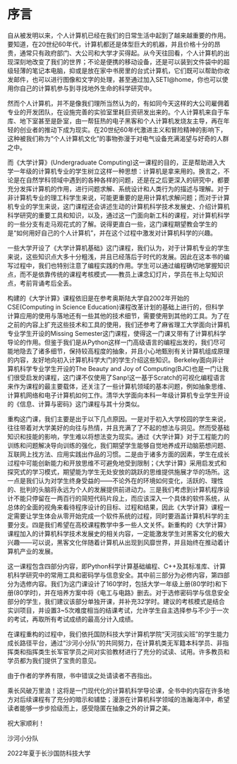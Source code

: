 # 序言

自从被发明以来，个人计算机已经在我们的日常生活中起到了越来越重要的作用。要知道，在20世纪60年代，计算机都还是体型巨大的机器，并且价格十分的昂贵，通常只有政府部门、大公司和大学才买得起。从今天往回看，个人计算机的出现深刻地改变了我们的世界；不论是便携的移动设备，还是可以装到文件袋中的超级轻薄的笔记本电脑，抑或是放在家中书房里的台式计算机，它们既可以帮助你收发邮件，也可以进行图像和文字的处理，甚至通过加入SETI@home，你也可以使用你自己的计算机参与到寻找地外生命的科学研究中。

然而个人计算机，并不是像我们理所当然认为的，有如同今天这样的大公司雇佣着专业的开发团队，在设施完善的实验室里耗巨资研发出来的。个人计算机来自于车库、地下室甚至是卧室，由一帮狂热的电子黑客和个人计算机发烧友主导，再在年轻的创业者的推动下成为现实。在20世纪60年代激进主义和冒险精神的影响下，这种被我们称为“个人计算机文化”的事物弥漫于对电气设备充满渴望与好奇的人群之中。

而《大学计算》(Undergraduate Computing)这一课程的目的，正是帮助进入大学一年级的计算机专业的学生树立这样一种思想：计算机是拿来用的。换言之，不论是在自然学科领域中遇到的各种各样的问题，还是在之后更深入的研究中，都要充分发挥计算机的作用，进行问题求解、系统设计和人类行为的描述与理解。对于非计算机专业的理工科学生来说，可能更重要的是用计算机求解问题；而对于计算机专业的学生来说，这门课程还会讲述生动的计算机科学技术发展史、介绍计算机科学研究的重要工具和知识，以及，通过这一门面向新工科的课程，对计算机科学的一些分支有走马观花式的了解。说得更直白一些，这门课程期望教会学生的是“如何用好自己的个人计算机”，并在这个过程中激发对计算机科学的兴趣。

一些大学开设了《大学计算机基础》这门课程，我们认为，对于计算机专业的学生来说，这些知识点大多十分粗浅，并且已经落后于时代的发展。因此在这本书的编写过程中，我们也特别注意了编程实践的作用。学生可以通过编程确切地掌握知识点，而不是依靠传统的课程考核模式——教员上课念幻灯片，学员在书上勾知识点，考前背诵考后全丢。

构建的《大学计算》课程依旧是在参考奥斯陆大学自2002年开始的CSE(Computing in Science Education)课程改革计划的基础上进行的，但科学计算应用的使用与落地还有一些其他的技术细节，需要使用到其他的工具。为了在之前的内容上扩充这些技术和工具的使用，我们还参考了麻省理工大学面向计算机专业学生开设的Missing Semester这门课程，使得这一门课又带有了计算机科学导论的作用。但鉴于我们是从Python这样一门高级语言的编程出发的，我们尽可能地隐去了诸多细节，保持较高程度的抽象，并且小心地甄别有关计算机组成原理的内容，友好地向初入计算机科学大门的学生介绍这些知识。Berkeley面向非计算机科学专业学生开设的The Beauty and Joy of Computing(BJC)也是一门让我们很受启发的课程，这门课不仅使用了Sanp!这一基于Scratch的可视化编程语言来作为课程的最主要载体，还关注了一些计算机领域的基本问题，例如抽象思维、计算机网络和电子计算机如何工作。清华大学面向本科一年级计算机专业学生开设的《信息、计算与密码》这门课程与其十分类似。

重构这门课，我们主要是出于以下几点原因。一是对于初入大学校园的学生来说，往往带着对大学美好的向往与热情，并且充满了了不起的想法与洞见。然而受基础知识和技能的影响，学生难以将想法变为现实。通过《大学计算》对于工程能力的训练和问题解决导向训练的强化，我们期望学生能够自觉地养成开动脑筋想问题、互联网上找方法、应用实践出作品的习惯。二是由于诸多方面的因素，学生在成长过程中可能创新能力和开放思维不可避免地受到限制；《大学计算》采用启发式和探究式的学习模式，期望能为学生无处安放的跳跃的思维提供施展才华的场所。这一点是我们认为对学生终身受益的——不论外在的环境如何变化，活跃的、理性的、批判的头脑将永远为个人的发展提供前进动力。三是我们考虑到计算机程序设计不能只停留在一两百行的简短代码片段上，而应该深入一个具体的软件系统，从总体的全面的视角来看待程序设计的目标、过程和结果，因此《大学计算》课程一定需要让学生体会从零开始完成一个软件系统的过程，同时要涵盖计算机科学的主要分支。四是我们希望在高校课程教学中多一些人文关怀。新重构的《大学计算》课程加入的计算机科学技术发展史的相关内容，一定能激发学生对黑客文化的极大兴趣——可以说，黑客文化伴随着计算机从出现到风靡世界，并且始终在推动着计算机产业的发展。

这一课程包含四部分内容，即Python科学计算基础编程、C++及其标准库、计算机科学研究中的常用工具和密码学与信息安全。其中前三部分为必修内容，第四部分为选修内容。我们为这门课设计了160学时，包括大学一年级上册(80学时)和下册(80学时)，并在培养方案中将《电工与电路》删去。对于选修密码学与信息安全部分的学生，我们建议该部分单独开课，并补充32学时。建议的考核模式是结合实训项目，并设置3~5次难度相当的结课考试，允许学生自主选择参与不少于一次的考试，再取所有考试成绩的最高分计入成绩。

在课程重构的过程中，我们依托国防科技大学计算机学院“天河拔尖班”的学生能力成长路径平台，通过“沙河小分队”的共同努力，在计算机类无军籍本科学员、非指挥类和指挥类生长军官学员之间对实验教材进行了充分的试读、试用。许多教员和学员都为我们提供了宝贵的意见。

由于作者的学养有限，书中错误之处请读者不吝指出。

乘长风破万里浪！这将是一门现代化的计算机科学导论课，全书中的内容在许多地方对后续课程有了充分的暗示和铺垫；漫游在计算机科学领域的浩瀚海洋中，希望读者能够一步步拾级而上，感受隐匿在抽象之外的计算之美。

祝大家顺利！

沙河小分队

2022年夏于长沙国防科技大学

